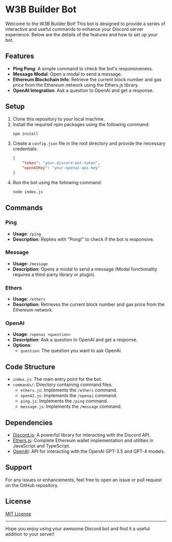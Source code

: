 # W3B Builder Bot

Welcome to the W3B  Builder Bot! This bot is designed to provide a series of interactive and useful commands to enhance your Discord server experience. Below are the details of the features and how to set up your bot.

## Features

- **Ping Pong**: A simple command to check the bot's responsiveness.
- **Message Modal**: Open a modal to send a message.
- **Ethereum Blockchain Info**: Retrieve the current block number and gas price from the Ethereum network using the Ethers.js library.
- **OpenAI Integration**: Ask a question to OpenAI and get a response.

## Setup

1. Clone this repository to your local machine.
2. Install the required npm packages using the following command:
    ```bash
    npm install
    ```
3. Create a `config.json` file in the root directory and provide the necessary credentials:
    ```json
    {
        "token": "your-discord-bot-token",
        "openAIKey": "your-openai-api-key"
    }
    ```
4. Run the bot using the following command:
    ```bash
    node index.js
    ```

## Commands

### Ping

- **Usage**: `/ping`
- **Description**: Replies with "Pong!" to check if the bot is responsive.

### Message

- **Usage**: `/message`
- **Description**: Opens a modal to send a message (Modal functionality requires a third-party library or plugin).

### Ethers

- **Usage**: `/ethers`
- **Description**: Retrieves the current block number and gas price from the Ethereum network.

### OpenAI

- **Usage**: `/openai <question>`
- **Description**: Ask a question to OpenAI and get a response.
- **Options**:
    - `question`: The question you want to ask OpenAI.

## Code Structure

- `index.js`: The main entry point for the bot.
- `commands/`: Directory containing command files.
    - `ethers.js`: Implements the `/ethers` command.
    - `openAI.js`: Implements the `/openai` command.
    - `ping.js`: Implements the `/ping` command.
    - `message.js`: Implements the `/message` command.

## Dependencies

- [Discord.js](https://discord.js.org/): A powerful library for interacting with the Discord API.
- [Ethers.js](https://docs.ethers.io/v5/): Complete Ethereum wallet implementation and utilities in JavaScript and TypeScript.
- [OpenAI](https://beta.openai.com/): API for interacting with the OpenAI GPT-3.5 and GPT-4 models.

## Support

For any issues or enhancements, feel free to open an issue or pull request on the GitHub repository.

## License

[MIT License](LICENSE)

---

Hope you enjoy using your awesome Discord bot and find it a useful addition to your server!
